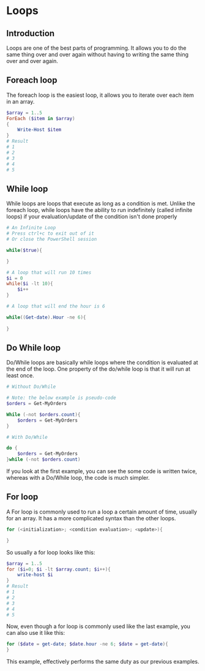 # Loops

## Introduction

Loops are one of the best parts of programming. It allows you to do the same thing over and over again without having to writing the same thing over and over again.

## Foreach loop

The foreach loop is the easiest loop, it allows you to iterate over each item in an array.

``` PowerShell
$array = 1..5
ForEach ($item in $array)
{
    Write-Host $item
}
# Result
# 1
# 2
# 3
# 4
# 5
```

## While loop

While loops are loops that execute as long as a condition is met. Unlike the foreach loop, while loops have the ability to run indefinitely (called infinite loops) if your evaluation/update of the condition isn't done properly

``` PowerShell
# An Infinite Loop
# Press ctrl+c to exit out of it 
# Or close the PowerShell session

while($true){

}
```

``` PowerShell
# A loop that will run 10 times
$i = 0
while($i -lt 10){
    $i++
}
```

``` PowerShell
# A loop that will end the hour is 6

while((Get-date).Hour -ne 6){
    
}
```

## Do While loop

Do/While loops are basically while loops where the condition is evaluated at the end of the loop. One property of the do/while loop is that it will run at least once.

``` PowerShell
# Without Do/While

# Note: the below example is pseudo-code
$orders = Get-MyOrders 

While (-not $orders.count){
    $orders = Get-MyOrders
}

# With Do/While

do {
    $orders = Get-MyOrders
}while (-not $orders.count)
```

If you look at the first example, you can see the some code is written twice, whereas with a Do/While loop, the code is much simpler.

## For loop

A For loop is commonly used to run a loop a certain amount of time, usually for an array. It has a more complicated syntax than the other loops.

``` PowerShell
for (<initialization>; <condition evaluation>; <update>){

}
```

So usually a for loop looks like this:

``` PowerShell
$array = 1..5
for ($i=0; $i -lt $array.count; $i++){
    write-host $i
}
# Result
# 1
# 2
# 3
# 4
# 5
```

Now, even though a for loop is commonly used like the last example, you can also use it like this:

``` PowerShell
for ($date = get-date; $date.hour -ne 6; $date = get-date){
}
```

This example, effectively performs the same duty as our previous examples.
